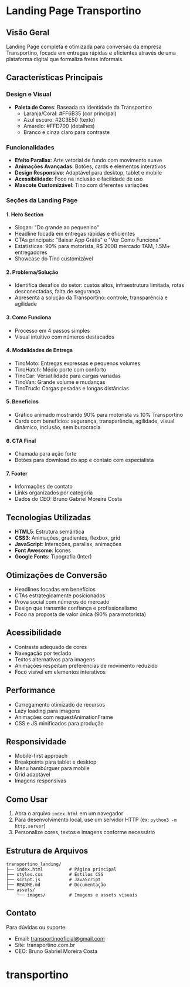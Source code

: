 # Landing Page Transportino

## Visão Geral
Landing Page completa e otimizada para conversão da empresa Transportino, focada em entregas rápidas e eficientes através de uma plataforma digital que formaliza fretes informais.

## Características Principais

### Design e Visual
- **Paleta de Cores**: Baseada na identidade da Transportino
  - Laranja/Coral: #FF6B35 (cor principal)
  - Azul escuro: #2C3E50 (texto)
  - Amarelo: #FFD700 (detalhes)
  - Branco e cinza claro para contraste

### Funcionalidades
- **Efeito Parallax**: Arte vetorial de fundo com movimento suave
- **Animações Avançadas**: Botões, cards e elementos interativos
- **Design Responsivo**: Adaptável para desktop, tablet e mobile
- **Acessibilidade**: Foco na inclusão e facilidade de uso
- **Mascote Customizável**: Tino com diferentes variações

### Seções da Landing Page

#### 1. Hero Section
- Slogan: "Do grande ao pequenino"
- Headline focada em entregas rápidas e eficientes
- CTAs principais: "Baixar App Grátis" e "Ver Como Funciona"
- Estatísticas: 90% para motorista, R$ 200B mercado TAM, 1.5M+ entregadores
- Showcase do Tino customizável

#### 2. Problema/Solução
- Identifica desafios do setor: custos altos, infraestrutura limitada, rotas desconectadas, falta de segurança
- Apresenta a solução da Transportino: controle, transparência e agilidade

#### 3. Como Funciona
- Processo em 4 passos simples
- Visual intuitivo com números destacados

#### 4. Modalidades de Entrega
- TinoMoto: Entregas expressas e pequenos volumes
- TinoHatch: Médio porte com conforto
- TinoCar: Versatilidade para cargas variadas
- TinoVan: Grande volume e mudanças
- TinoTruck: Cargas pesadas e longas distâncias

#### 5. Benefícios
- Gráfico animado mostrando 90% para motorista vs 10% Transportino
- Cards com benefícios: segurança, transparência, agilidade, visual dinâmico, inclusão, sem burocracia

#### 6. CTA Final
- Chamada para ação forte
- Botões para download do app e contato com especialista

#### 7. Footer
- Informações de contato
- Links organizados por categoria
- Dados do CEO: Bruno Gabriel Moreira Costa

## Tecnologias Utilizadas
- **HTML5**: Estrutura semântica
- **CSS3**: Animações, gradientes, flexbox, grid
- **JavaScript**: Interações, parallax, animações
- **Font Awesome**: Ícones
- **Google Fonts**: Tipografia (Inter)

## Otimizações de Conversão
- Headlines focadas em benefícios
- CTAs estrategicamente posicionados
- Prova social com números do mercado
- Design que transmite confiança e profissionalismo
- Foco na proposta de valor única (90% para motorista)

## Acessibilidade
- Contraste adequado de cores
- Navegação por teclado
- Textos alternativos para imagens
- Animações respeitam preferências de movimento reduzido
- Foco visível em elementos interativos

## Performance
- Carregamento otimizado de recursos
- Lazy loading para imagens
- Animações com requestAnimationFrame
- CSS e JS minificados para produção

## Responsividade
- Mobile-first approach
- Breakpoints para tablet e desktop
- Menu hambúrguer para mobile
- Grid adaptável
- Imagens responsivas

## Como Usar
1. Abra o arquivo `index.html` em um navegador
2. Para desenvolvimento local, use um servidor HTTP (ex: `python3 -m http.server`)
3. Personalize cores, textos e imagens conforme necessário

## Estrutura de Arquivos
```
transportino_landing/
├── index.html          # Página principal
├── styles.css          # Estilos CSS
├── script.js           # JavaScript
├── README.md           # Documentação
└── assets/
    └── images/         # Imagens e assets visuais
```

## Contato
Para dúvidas ou suporte:
- Email: transportinooficial@gmail.com
- Site: transportino.com.br
- CEO: Bruno Gabriel Moreira Costa

# transportino
